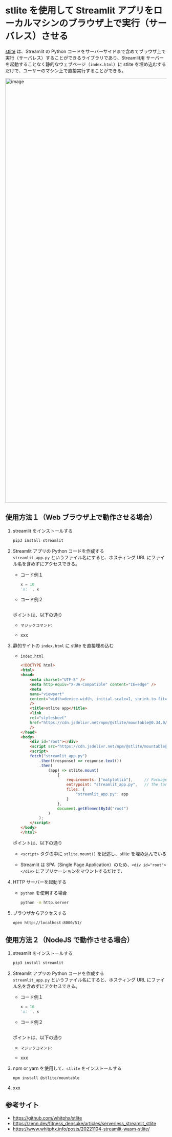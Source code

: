 # stlite を使用して Streamlit アプリをローカルマシンのブラウザ上で実行（サーバレス）させる

<!--
「[Streamlit を使用して簡単なウェブサイトを作成する（GitHub レポジトリの連携で行う場合）](https://github.com/Yagami360/ai-product-dev-tips/tree/master/front_end/web_app/48)」の項目では、Streamlit Cloud を使用して Streamlit アプリをホスティングする方法を紹介しているが、サードパーティ製の Streamlit Cloud を使用するので、セキュリティ上の懸念があり、また独自の認証認可が行えないといった問題がある。
-->

[stlite](https://github.com/whitphx/stlite) は、Streamlit の Python コードをサーバーサイドまで含めてブラウザ上で実行（サーバレス）することができるライブラリであり、Streamlit用 サーバーを起動することなく静的なウェブページ（`index.html`）に stlite を埋め込むするだけで、ユーザーのマシン上で直接実行することができる。

<!--
これにより、Streamlit Cloud やその他ホスティングサービスを使用せずに、Streamlit アプリを（ローカルマシンのブラウザ上で）実行することができる。
-->

<!-- <img width="1000" alt="image" src="https://github.com/Yagami360/ai-product-dev-tips/assets/25688193/8d2b5bef-09ba-4d54-b14f-8f5347d837bd"> -->

<img width="1324" alt="image" src="https://github.com/Yagami360/ai-product-dev-tips/assets/25688193/8d445920-1ae1-477c-bd88-8526aa9f7ff4">

## 使用方法１（Web ブラウザ上で動作させる場合）

1. streamlit をインストールする<br>
    ```sh
    pip3 install streamlit
    ```

1. Streamlit アプリの Python コードを作成する<br>
    `streamlit_app.py` というファイル名にすると、ホスティング URL にファイル名を含めずにアクセスできる。

    - コード例１
        ```python
        x = 10
        'x: ', x 
        ```

    - コード例２
        ```python
        ```

    ポイントは、以下の通り

    - `マジックコマンド`: 

    - xxx


1. 静的サイトの `index.html` に stlite を直接埋め込む
    - `index.html`
        ```html
        <!DOCTYPE html>
        <html>
        <head>
            <meta charset="UTF-8" />
            <meta http-equiv="X-UA-Compatible" content="IE=edge" />
            <meta
            name="viewport"
            content="width=device-width, initial-scale=1, shrink-to-fit=no"
            />
            <title>stlite app</title>
            <link
            rel="stylesheet"
            href="https://cdn.jsdelivr.net/npm/@stlite/mountable@0.34.0/build/stlite.css"
            />
        </head>
        <body>
            <div id="root"></div>
            <script src="https://cdn.jsdelivr.net/npm/@stlite/mountable@0.34.0/build/stlite.js"></script>
            <script>
            fetch("streamlit_app.py")
                .then((response) => response.text())
                .then(
                    (app) => stlite.mount(
                        {
                            requirements: ["matplotlib"],     // Packages to install　
                            entrypoint: "streamlit_app.py",   // The target file of the `streamlit run` command
                            files: {
                                "streamlit_app.py": app
                            }
                        },
                        document.getElementById("root")
                    )
                );
            </script>
        </body>
        </html>
        ```

    ポイントは、以下の通り
    - `<script>` タグの中に `stlite.mount()` を記述し、stlite を埋め込んでいる

    - Streamlit は SPA（Single Page Application）のため、`<div id="root"></div>` にアプリケーションをマウントするだけで、

1. HTTP サーバーを起動する
    - `python` を使用する場合
        ```sh
        python -m http.server
        ```

1. ブラウザからアクセスする
    ```sh
    open http://localhost:8000/51/
    ```

## 使用方法２（NodeJS で動作させる場合）

1. streamlit をインストールする<br>
    ```sh
    pip3 install streamlit
    ```

1. Streamlit アプリの Python コードを作成する<br>
    `streamlit_app.py` というファイル名にすると、ホスティング URL にファイル名を含めずにアクセスできる。

    - コード例１
        ```python
        x = 10
        'x: ', x 
        ```

    - コード例２
        ```python
        ```

    ポイントは、以下の通り

    - `マジックコマンド`: 

    - xxx

1. npm or yarn を使用して、`stlite` をインストールする
    ```sh
    npm install @stlite/mountable
    ```

1. xxx

## 参考サイト

- https://github.com/whitphx/stlite
- https://zenn.dev/fitness_densuke/articles/serverless_streamlit_stlite
- https://www.whitphx.info/posts/20221104-streamlit-wasm-stlite/